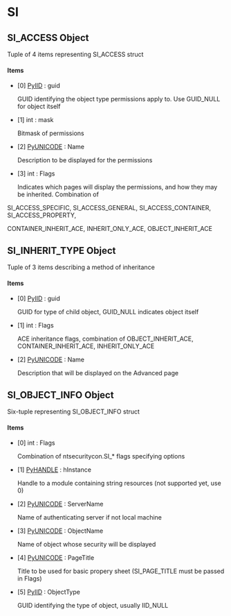 # SI


## SI\_ACCESS Object

Tuple of 4 items representing SI\_ACCESS struct

#### Items

  - \[0\] [PyIID](PyIID.md) : guid

    GUID identifying the object type permissions apply to\. Use GUID\_NULL for object itself

  - \[1\] int : mask

    Bitmask of permissions

  - \[2\] [PyUNICODE](PyUNICODE.md) : Name

    Description to be displayed for the permissions

  - \[3\] int : Flags

    Indicates which pages will display the permissions, and how they may be inherited\. Combination of 

SI\_ACCESS\_SPECIFIC, SI\_ACCESS\_GENERAL, SI\_ACCESS\_CONTAINER, SI\_ACCESS\_PROPERTY, 

CONTAINER\_INHERIT\_ACE, INHERIT\_ONLY\_ACE, OBJECT\_INHERIT\_ACE


## SI\_INHERIT\_TYPE Object

Tuple of 3 items describing a method of inheritance

#### Items

  - \[0\] [PyIID](PyIID.md) : guid

    GUID for type of child object, GUID\_NULL indicates object itself

  - \[1\] int : Flags

    ACE inheritance flags, combination of OBJECT\_INHERIT\_ACE, CONTAINER\_INHERIT\_ACE, INHERIT\_ONLY\_ACE

  - \[2\] [PyUNICODE](PyUNICODE.md) : Name

    Description that will be displayed on the Advanced page


## SI\_OBJECT\_INFO Object

Six-tuple representing SI\_OBJECT\_INFO struct

#### Items

  - \[0\] int : Flags

    Combination of ntsecuritycon\.SI\_\* flags specifying options

  - \[1\] [PyHANDLE](PyHANDLE.md) : hInstance

    Handle to a module containing string resources \(not supported yet, use 0\)

  - \[2\] [PyUNICODE](PyUNICODE.md) : ServerName

    Name of authenticating server if not local machine

  - \[3\] [PyUNICODE](PyUNICODE.md) : ObjectName

    Name of object whose security will be displayed

  - \[4\] [PyUNICODE](PyUNICODE.md) : PageTitle

    Title to be used for basic propery sheet \(SI\_PAGE\_TITLE must be passed in Flags\)

  - \[5\] [PyIID](PyIID.md) : ObjectType

    GUID identifying the type of object, usually IID\_NULL